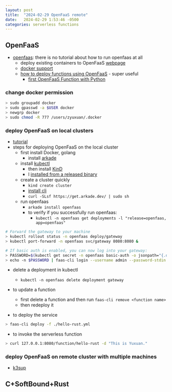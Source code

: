 ```yaml
---
layout: post
title:  "2024-02-29 OpenFaaS remote"
date:   2024-02-29 1:53:46 -0500
categories: serverless functions
---
```


## OpenFaaS
- [openfaas](https://github.com/openfaas): there is no tutorial about how to run openfaas at all
	+ deploy existing containers to OpenFaaS [webpage](https://www.openfaas.com/blog/porting-existing-containers-to-openfaas/)
	+ [docker support](https://docs.openfaas.com/languages/dockerfile/)
  + [how to deploy functions using OpenFaaS](https://gcore.com/learning/create-serverless-functions-with-openfaas/) - super useful
	+ [first OpenFaaS Function with Python](https://docs.openfaas.com/tutorials/first-python-function/)

### change docker permission

```bash
> sudo groupadd docker 
> sudo gpasswd -a $USER docker
> newgrp docker 
> sudo chmod -R 777 /users/zyuxuan/.docker
```
	
### deploy OpenFaaS on local clusters
- [tutorial](https://docs.openfaas.com/deployment/kubernetes/)
- steps for deploying OpenFaaS on the local cluster
  + first install Docker, golang
	+ install [arkade](https://github.com/alexellis/arkade)
  + install [kubectl](https://kubernetes.io/docs/tasks/tools/install-kubectl-linux/)
	+ then install [KinD](https://kind.sigs.k8s.io/) 
    * I [installed from a released binary](https://kind.sigs.k8s.io/docs/user/quick-start/#installing-from-release-binaries)
  + create a cluster quickly
    * `kind create cluster`	
	+ [install cli](https://docs.openfaas.com/cli/install/)
    * `curl -SLsf https://get.arkade.dev/ | sudo sh`
  + run openfaas
    * `arkade install openfaas`
    * to verify if you successfully run openfaas: 
      - `kubectl -n openfaas get deployments -l "release=openfaas, app=openfaas"`

```bash
# Forward the gateway to your machine
> kubectl rollout status -n openfaas deploy/gateway
> kubectl port-forward -n openfaas svc/gateway 8080:8080 &

# If basic auth is enabled, you can now log into your gateway:
> PASSWORD=$(kubectl get secret -n openfaas basic-auth -o jsonpath="{.data.basic-auth-password}" | base64 --decode; echo)
> echo -n $PASSWORD | faas-cli login --username admin --password-stdin
```

- delete a deployment in kubectl
  + `kubectl -n openfaas delete deployment gateway`

- to update a function
	+ first delete a function and then run `faas-cli remove <function name>`
  + then redeploy it

- to deploy the service

```bash
> faas-cli deploy -f ./hello-rust.yml
```

- to invoke the serverless function

```bash
> curl 127.0.0.1:8080/function/hello-rust -d "This is Yuxuan."
```

### deploy OpenFaaS on remote cluster with multiple machines
- [k3sup](https://github.com/alexellis/k3sup)

## C+SoftBound+Rust
